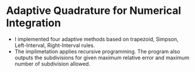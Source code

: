 Adaptive Quadrature for Numerical Integration
============================================

- I implemented four adaptive methods based on trapezoid, Simpson, Left-Interval, Right-Interval rules. 
- The implimetation applies recursive programming. The program also outputs the subdivisions for given maximum relative error and maximum number of subdivision allowed.
